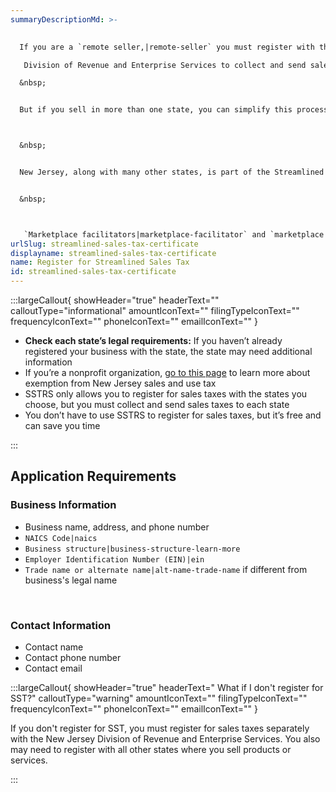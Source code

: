 ```yaml
---
summaryDescriptionMd: >-
  

  If you are a `remote seller,|remote-seller` you must register with the New Jersey

   Division of Revenue and Enterprise Services to collect and send sales tax to the State. 

  &nbsp;


  But if you sell in more than one state, you can simplify this process. Register for sales taxes in multiple states at the same time through the Streamlined Sales Tax Registration System (SSTRS).



  &nbsp;


  New Jersey, along with many other states, is part of the Streamlined Sales Tax program (SST). If you sell in SST states, you can register for sales taxes in those states through SSTRS. This can help you save time and avoid confusion. 


  &nbsp;



   `Marketplace facilitators|marketplace-facilitator` and `marketplace sellers|marketplace-seller` can also register through SSTRS.
urlSlug: streamlined-sales-tax-certificate
displayname: streamlined-sales-tax-certificate
name: Register for Streamlined Sales Tax
id: streamlined-sales-tax-certificate
---
```

:::largeCallout{ showHeader="true" headerText="" calloutType="informational" amountIconText="" filingTypeIconText="" frequencyIconText="" phoneIconText="" emailIconText="" }

* **Check each state’s legal requirements:** If you haven’t already registered your business with the state, the state may need additional information  
* If you’re a nonprofit organization, [go to this page](https://www.nj.gov/www.nj.gov/treasury/taxation/rsb100.shtml) to learn more about exemption from New Jersey sales and use tax  
* SSTRS only allows you to register for sales taxes with the states you choose, but you must collect and send sales taxes to each state  
* You don’t have to use SSTRS to register for sales taxes, but it’s free and can save you time

:::



## Application Requirements

### Business Information

* Business name, address, and phone number
*    `NAICS Code|naics` 
*    `Business structure|business-structure-learn-more` 
*    `Employer Identification Number (EIN)|ein` 
*    `Trade name or alternate name|alt-name-trade-name` if different from business's legal name

  &nbsp;

### Contact Information

* Contact name
* Contact phone number
* Contact email



:::largeCallout{ showHeader="true" headerText=" What if I don't register for SST?" calloutType="warning" amountIconText="" filingTypeIconText="" frequencyIconText="" phoneIconText="" emailIconText="" }

If you don't register for SST, you must register for sales taxes separately with the New Jersey Division of Revenue and Enterprise Services. You also may need to register with all other states where you sell products or services.

:::